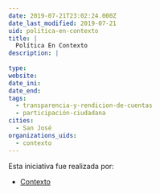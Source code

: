 ```yaml
---
date: 2019-07-21T23:02:24.000Z
date_last_modified: 2019-07-21
uid: politica-en-contexto
title: |
  Política En Contexto
description: |
  
type: 
website: 
date_ini: 
date_end: 
tags:
  - transparencia-y-rendicion-de-cuentas
  - participación-ciudadana
cities: 
  - San José
organizations_uids:
  - contexto
---
```


Esta iniciativa fue realizada por:

- [Contexto](/organizaciones/contexto)
